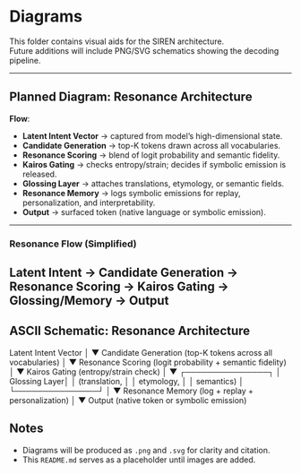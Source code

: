 # Diagrams

This folder contains visual aids for the SIREN architecture.  
Future additions will include PNG/SVG schematics showing the decoding pipeline.

---

## Planned Diagram: Resonance Architecture

**Flow**:
- **Latent Intent Vector** → captured from model’s high-dimensional state.  
- **Candidate Generation** → top-K tokens drawn across all vocabularies.  
- **Resonance Scoring** → blend of logit probability and semantic fidelity.  
- **Kairos Gating** → checks entropy/strain; decides if symbolic emission is released.  
- **Glossing Layer** → attaches translations, etymology, or semantic fields.  
- **Resonance Memory** → logs symbolic emissions for replay, personalization, and interpretability.  
- **Output** → surfaced token (native language or symbolic emission).

---
### Resonance Flow (Simplified)

Latent Intent → Candidate Generation → Resonance Scoring → Kairos Gating → Glossing/Memory → Output
---

## ASCII Schematic: Resonance Architecture

Latent Intent Vector
│
▼
Candidate Generation
(top-K tokens across
all vocabularies)
│
▼
Resonance Scoring
(logit probability +
semantic fidelity)
│
▼
Kairos Gating
(entropy/strain check)
│
▼
┌───────────────┐
│ Glossing Layer│
│ (translation, │
│ etymology, │
│ semantics) │
└───────────────┘
│
▼
Resonance Memory
(log + replay +
personalization)
│
▼
Output
(native token or
symbolic emission)


## Notes

- Diagrams will be produced as `.png` and `.svg` for clarity and citation.  
- This `README.md` serves as a placeholder until images are added.  

